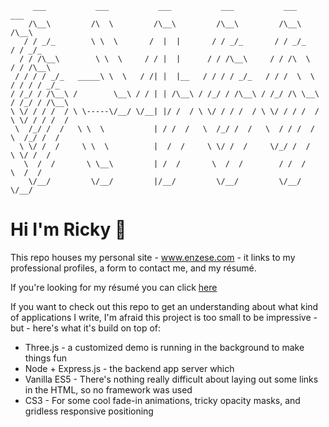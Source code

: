 <code>
     ___           ___           ___           ___           ___           ___     
	/\__\         /\  \         /\__\         /\__\         /\__\         /\__\    
   / / _/_        \ \  \       /  |  |       / / _/_       / / _/_       / / _/_   
  / / /\__\        \ \  \     / / |  |      / / /\__\     / / /\  \     / / /\__\  
 / / / / _/_   _____\ \  \   / /| |  |__   / / / / _/_   / / /  \  \   / / / / _/_ 
/ /_/ / /\__\ /        \__\ / / | | /\__\ / /_/ / /\__\ / /_/ /\ \__\ / /_/ / /\__\
\ \/ / / /  / \ \-----\/__/ \/__| |/ /  / \ \/ / / /  / \ \/ / / /  / \ \/ / / /  /
 \  /_/ /  /   \ \  \           | / /  /   \  /_/ /  /   \  / / /  /   \  /_/ /  / 
  \ \/ /  /     \ \  \          |  /  /     \ \/ /  /     \/_/ /  /     \ \/ /  /  
   \  /  /       \ \__\         | /  /       \  /  /        / /  /       \  /  /   
	\/__/         \/__/         |/__/         \/__/         \/__/         \/__/
</code>

# Hi I'm Ricky 👋

This repo houses my personal site - www.enzese.com - it links to my professional profiles, a form to contact me, and my résumé.

If you're looking for my résumé you can click <a href="">here</a>

If you want to check out this repo to get an understanding about what kind of applications I write, I'm afraid this project is too small to be impressive - but - here's what it's build on top of:

- Three.js - a customized demo is running in the background to make things fun
- Node + Express.js - the backend app server which 
- Vanilla ES5 - There's nothing really difficult about laying out some links in the HTML, so no framework was used
- CS3 - For some cool fade-in animations, tricky opacity masks, and gridless responsive positioning 
